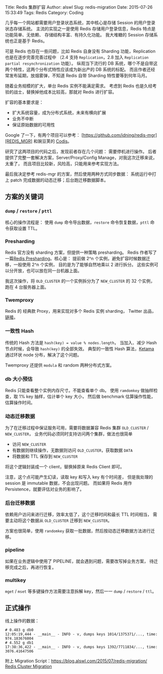 Title: Redis 集群扩容
Author: alswl
Slug: redis-migration
Date: 2015-07-26 15:33:49
Tags: Redis
Category: Coding


几乎每一个网站都需要用户登录状态系统，其中核心是存储 Session 的用户登录状态存储系统。
主流的实现之一是使用 Redis 存储用户登录信息，Redis 特点是功能简单、无依赖、
存储结构丰富、有持久化功能。
我大堆糖的 Session 存储系统也正是基于 Redis。

可是 Redis 也存在一些问题，比如 Redis 自身没有 Sharding 功能，Replication
也是在逐步完善完善过程中
（2.4 支持 `Replication`，2.8 加入 `Replication partial resynchronization` 功能）。
纵观当下流行的 DB 系统，哪个不是自带这两个特性，这两个分布式特性应该成为新出产的 DB 系统的标配。
而且作者还经常发布延期，放烟雾弹，不知道 Redis 自带 Sharding 特性要等到何年马月。

随着业务规模的扩大，单台 Redis 实例不能满足需求。
考虑到 Redis 也是久经考验的战士，替换掉他成本比较高，那就对 Redis 进行扩容。

扩容的基本要求是：

* 扩大系统容量，成为分布式系统，未来有横向扩展
* 业务不中断
* 保证原始数据的可用性


Google 了一下，有两个项目可以参考：
[https://github.com/idning/redis-mgr][REDIS_MGR]
和豌豆荚的 [Codis][CODIS]。

研究了这两项目的代码之后，发现前者存在几个问题：
需要停机进行操作。
后者提供了完整一套解决方案，Server/Proxy/Config Manage，对我这次迁移来说，太重了，
而且项目比较新，风险高，只能用来参考实现方法。

最后我决定参考 redis-mgr 的方案，然后使用两种方式同步数据：
系统运行中打上 patch 完成数据的动态迁移；后台跑迁移数据脚本。


## 方案的关键词


### `dump` / `restore` / `pttl`

核心的操作流程是：
使用 `dump` 命令导出数据，`restore` 命令恢复数据，`pttl` 命令获取设置 TTL。


### Presharding

Redis 官方没有 sharding 方案，但提供一种策略 presharding。
Redis 作者写了一篇[Redis Presharding][PRE_SHARDING]。核心是：
提前做 2^n 个实例，避免扩容时候数据迁移，一般使用 2^n 个实例，
目的是为了能够自然地乘以 2 进行拆分。
这些实例可以分开放，也可以放在同一台机器上面。

我这次操作，将 `OLD_CLUSTER` 的一个实例拆分为了 `NEW_CLUSTER` 的 32 个实例，
跑在 4 台服务器上面。

### Twemproxy

Redis 的 经典款 Proxy，用来实现对多个 Redis 实例 sharding，
Twitter 出品，[链接][TWEMPROXY]。


### 一致性 Hash

传统的 Hash 方法是 `hash(key) = value % nodes.length`，
当加入、减少 Hash 节点时候，会导致 `hash(key)` 的全部失效。
典型的一致性 Hash 算法，[Ketama][KETAMA] 通过环状 node 分布，解决了这个问题。

Twemproxy 还提供 `modula` 和 random 两种分布式方案。


### db 大小预估

Redis 只能查看整个实例内存尺寸。不能查看单个 db。
使用 `ramdomkey` 做抽样检查，取 1% key 抽样，估计单个 key 大小，
然后做 benchmark 估算操作性能，估算操作时间。


### 动态迁移数据

为了在迁移过程中保证服务可用，需要将数据兼容 Redis 集群 `OLD_CLUSTER` / `NEW_CLUSTER`，
业务代码必须同时支持访问两个集群，做法也很简单

* 访问 `NEW_CLUSTER`
* 有数据则继续操作，无数据则访问 `OLD_CLUSTER`，获取数据 `DATA`
* 将数据和 TTL 保存到 `NEW_CLUSTER`

将这个逻辑封装成一个 client，替换掉原来 Redis Client 即可。

注意，这个点可能产生幻读，读取 key 和写入 key 有个时间差，
但是我处理的 session 是 immutable 数据，不会出现问题。
而如果将 Redis 用作 Persistence，就要评估对业务的影响了。


### 后台迁移数据

依赖用户访问来进行迁移，效率太低了，这个迁移时间和最长 TTL 时间相当，
需要主动将这个数据从 `OLD_CLUSTER` 迁移到 `NEW_CLUSTER`。

方案也很简单，使用 `randomkey` 获取一批数据，然后按动态迁移数据方法进行迁移。


### pipeline

如果在业务逻辑中使用了 PIPELINE，就会遇到问题，需要改写掉业务方案，
待迁移完成之后，再进行恢复。


### multikey

`mget` / `mset` 等多键操作方法需要注意拆解 key，然后一一 `dump` / `restore` /
`ttl`。


## 正式操作

线上操作的数据：

```
# 0.483 g db0
12:05:19,444 - __main__ - INFO - v, dumps keys 1014/1375371/..., time: 974.183676004
# 4.552 g db1
17:38:36,422 - __main__ - INFO - v, dumps keys 1392/7711834/..., time: 3076.41647506
```

附上 Migration Script：[https://blog.alswl.com/2015/07/redis-migration/ Redis Cluster Migration](https://gist.github.com/alswl/e96a5308ebac4f69f809f9ba56dfe168)


[REDIS_MGR]: https://github.com/idning/redis-mgr
[CODIS]: https://github.com/wandoulabs/codis
[PRE_SHARDING]: http://oldblog.antirez.com/post/redis-presharding.html
[KETAMA]: https://github.com/RJ/ketama
[TWEMPROXY]: https://github.com/twitter/twemproxy
